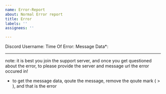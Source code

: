 ```yaml
---
name: Error-Report
about: Normal Error report
title: Error
labels: ''
assignees: ''

---
```


Discord Username: 
Time Of Error: 
Message Data*:





---
note: it is best you join the support server, and once you get questioned about the error, to please provide the server and message url the error occured in!






* to get the message data, qoute the message, remove the qoute mark ( > ), and that is the error
